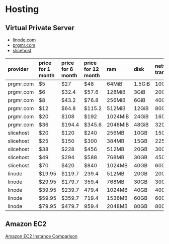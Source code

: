 # Hosting #

## Virtual Private Server ##

- [linode.com](http://www.linode.com/)
- [prgmr.com](http://prgmr.com/)
- [slicehost](http://www.slicehost.com/)

| provider | price for 1 month | price for 6 month | price for 12 month | ram | disk | network transfer |
| :---- 	| :---- 	| :---- 	| :---- 	| :---- 	| :---- 	| :---- 	|
| prgmr.com | $5		| $27		| $48 		| 64MiB		| 1.5GiB	| 10GiB		|
| prgmr.com | $6		| $32.4		| $57.6		| 128MiB	| 3GiB		| 20GiB		|
| prgmr.com | $8		| $43.2		| $76.8		| 256MiB	| 6GiB		| 40GiB		|
| prgmr.com | $12		| $64.8		| $115.2	| 512MiB	| 12GiB		| 80GiB		|
| prgmr.com | $20		| $108		| $192		| 1024MiB	| 24GiB		| 160GiB	|
| prgmr.com | $36		| $194.4	| $345.6	| 2048MiB	| 48GiB		| 320GiB	|
| slicehost | $20		| $120		| $240		| 256MB		| 10GB		| 150GB		|
| slicehost | $25		| $150		| $300		| 384MB		| 15GB		| 225GB		|
| slicehost | $38		| $228		| $456		| 512MB		| 20GB		| 300GB		|	
| slicehost | $49		| $294		| $588		| 768MB		| 30GB		| 450GB		|
| slicehost | $70		| $420		| $840		| 1024MB	| 40GB		| 600GB		|
| linode 	| $19.95	| $119.7	| 239.4		| 512MB		| 20GB		| 200GB		|
| linode 	| $29.95	| $179.7	| 359.4		| 768MB		| 30GB		| 300GB		|
| linode 	| $39.95	| $239.7	| 479.4		| 1024MB	| 40GB		| 400GB		|
| linode 	| $59.95	| $359.7	| 719.4		| 1536MB	| 60GB		| 600GB		|
| linode 	| $79.95	| $479.7	| 959.4		| 2048MB	| 80GB		| 800GB		|

## Amazon EC2 ##

[Amazon EC2 Instance Comparison](http://www.ec2instances.info/)
